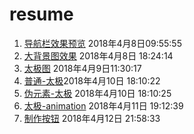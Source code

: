 # resume
1. [导航栏效果预览](https://irwenjing.github.io/resume/code/topnavbar/topnavbar.html)  2018年4月8日09:55:55
2. [大背景图效果](https://irwenjing.github.io/resume/code/bg-img/bg-img.html) 2018年4月8日 18:24:14
3. [太极图](https://irwenjing.github.io/resume/code/Taijidiagram/taiji01.html) 2018年4月9日11:30:17
4. [普通-太极](https://irwenjing.github.io/resume/code/Taijidiagram/taiji02.html)2018年4月10日 18:10:22
5. [伪元素-太极](https://irwenjing.github.io/resume/code/Taijidiagram/taiji03.html) 2018年4月10日 18:10:25
6. [太极-animation](https://irwenjing.github.io/resume/code/Taijidiagram/taiji04-animation.html) 2018年4月11日 19:12:39
7. [制作按钮](https://irwenjing.github.io/resume/code/bg-img/button/button.html) 2018年4月12日 21:58:33